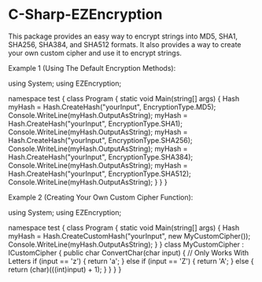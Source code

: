 # C-Sharp-EZEncryption
This package provides an easy way to encrypt strings into MD5, SHA1, SHA256, SHA384, and SHA512 formats. It also provides a way to create your own custom cipher and use it to encrypt strings.


Example 1 (Using The Default Encryption Methods):

using System;
using EZEncryption;

namespace test
{
    class Program
    {
        static void Main(string[] args)
        {
            Hash myHash = Hash.CreateHash("yourInput", EncryptionType.MD5);
            Console.WriteLine(myHash.OutputAsString);
            myHash = Hash.CreateHash("yourInput", EncryptionType.SHA1);
            Console.WriteLine(myHash.OutputAsString);
            myHash = Hash.CreateHash("yourInput", EncryptionType.SHA256);
            Console.WriteLine(myHash.OutputAsString);
            myHash = Hash.CreateHash("yourInput", EncryptionType.SHA384);
            Console.WriteLine(myHash.OutputAsString);
            myHash = Hash.CreateHash("yourInput", EncryptionType.SHA512);
            Console.WriteLine(myHash.OutputAsString);
        }
    }
}



Example 2 (Creating Your Own Custom Cipher Function):

using System;
using EZEncryption;

namespace test
{
    class Program
    {
        static void Main(string[] args)
        {
            Hash myHash = Hash.CreateCustomHash("yourInput", new MyCustomCipher());
            Console.WriteLine(myHash.OutputAsString);
        }
    }
    class MyCustomCipher : ICustomCipher
    {
        public char ConvertChar(char input)
        {
            // Only Works With Letters
            if (input == 'z')
            {
                return 'a';
            }
            else if (input == 'Z')
            {
                return 'A';
            }
            else
            {
                return (char)(((int)input) + 1);
            }
        }
    }
}
